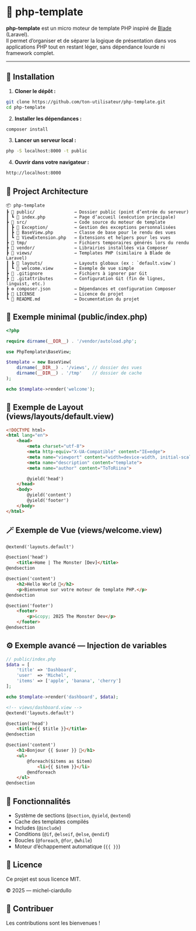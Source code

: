 # 🧩 php-template

**php-template** est un micro moteur de template PHP inspiré de [Blade](https://laravel.com/docs/blade) (Laravel).  
Il permet d’organiser et de séparer la logique de présentation dans vos applications PHP tout en restant léger, sans dépendance lourde ni framework complet.

---

## 🚀 Installation

1. **Cloner le dépôt :**

```bash
git clone https://github.com/ton-utilisateur/php-template.git
cd php-template
```

2. **Installer les dépendances :**

```bash
composer install
```

3. **Lancer un serveur local :**

```bash
php -S localhost:8000 -t public
```

4. **Ouvrir dans votre navigateur :**

```bash
http://localhost:8000
```

## 🧱 Project Architecture

```
📦 php-template
┣ 📂 public/               → Dossier public (point d’entrée du serveur)
┃ ┗ 📜 index.php           → Page d’accueil (exécution principale)
┣ 📂 src/                  → Code source du moteur de template
┃ ┣ 📂 Exception/          → Gestion des exceptions personnalisées
┃ ┣ 📜 BaseView.php        → Classe de base pour le rendu des vues
┃ ┗ 📜 ViewExtension.php   → Extensions et helpers pour les vues
┣ 📂 tmp/                  → Fichiers temporaires générés lors du rendu
┣ 📂 vendor/               → Librairies installées via Composer
┣ 📂 views/                → Templates PHP (similaire à Blade de Laravel)
┃ ┣ 📂 layouts/            → Layouts globaux (ex : `default.view`)
┃ ┗ 📜 welcome.view        → Exemple de vue simple
┣ 🧩 .gitignore            → Fichiers à ignorer par Git
┣ 🧩 .gitattributes        → Configuration Git (fin de lignes, linguist, etc.)
┣ ⚙️ composer.json         → Dépendances et configuration Composer
┣ 🧩 LICENSE               → Licence du projet
┗ 🧾 README.md             → Documentation du projet
```

## 🧠 Exemple minimal (public/index.php)

```php
<?php

require dirname(__DIR__) . '/vendor/autoload.php';

use PhpTemplate\BaseView;

$template = new BaseView(
    dirname(__DIR__) . '/views', // dossier des vues
    dirname(__DIR__) . '/tmp'    // dossier de cache
);

echo $template->render('welcome');
```

## 🧩 Exemple de Layout (views/layouts/default.view)

```html
<!DOCTYPE html>
<html lang="en">
    <head>
        <meta charset="utf-8">
        <meta http-equiv="X-UA-Compatible" content="IE=edge">
        <meta name="viewport" content="width=device-width, initial-scale=1">
        <meta name="description" content="template">
        <meta name="author" content="ToToRiina">

        @yield('head')
    </head>
    <body>
        @yield('content')
        @yield('footer')
    </body>
</html>
```

## 🪄 Exemple de Vue (views/welcome.view)

```html
@extend('layouts.default')

@section('head')
    <title>Home | The Monster [Dev]</title>
@endsection

@section('content')
    <h2>Hello World 👋</h2>
    <p>Bienvenue sur votre moteur de template PHP.</p>
@endsection

@section('footer')
    <footer>
        <p>&copy; 2025 The Monster Dev</p>
    </footer>
@endsection
```

## ⚙️ Exemple avancé — Injection de variables

```php
// public/index.php
$data = [
    'title' => 'Dashboard',
    'user'  => 'Michel',
    'items' => ['apple', 'banana', 'cherry']
];

echo $template->render('dashboard', $data);
```

```html
<!-- views/dashboard.view -->
@extend('layouts.default')

@section('head')
    <title>{{ $title }}</title>
@endsection

@section('content')
    <h1>Bonjour {{ $user }} 👋</h1>
    <ul>
        @foreach($items as $item)
            <li>{{ $item }}</li>
        @endforeach
    </ul>
@endsection
```

## 🧩 Fonctionnalités

- Système de sections (`@section`, `@yield`, `@extend`)
- Cache des templates compilés
- Includes (`@include`)
- Conditions (`@if`, `@elseif`, `@else`, `@endif`)
- Boucles (`@foreach`, `@for`, `@while`)
- Moteur d’échappement automatique (`{{ }}`)

## 📜 Licence

Ce projet est sous licence MIT.

© 2025 — michel-ciardullo

## 💬 Contribuer

Les contributions sont les bienvenues !
